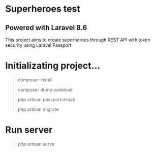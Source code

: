 # Superheroes test
## Powered with Laravel 8.6
This project aims to create superheroes through REST API with token security using Laravel Passport
# Initializating project...

> composer install
>
> composer dump-autoload
> 
> php artisan passport:install
> 
> php artisan migrate

# Run server
> php artisan serve
